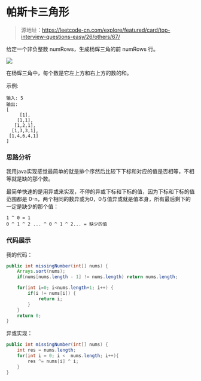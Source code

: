# 帕斯卡三角形

> 源地址：https://leetcode-cn.com/explore/featured/card/top-interview-questions-easy/26/others/67/

给定一个非负整数 numRows，生成杨辉三角的前 numRows 行。

![](https://upload.wikimedia.org/wikipedia/commons/0/0d/PascalTriangleAnimated2.gif)

在杨辉三角中，每个数是它左上方和右上方的数的和。

示例:
```
输入: 5
输出:
[
     [1],
    [1,1],
   [1,2,1],
  [1,3,3,1],
 [1,4,6,4,1]
]
```

### 思路分析
我用java实现感觉最简单的就是排个序然后比较下下标和对应的值是否相等，不相等就是缺的那个数。

最简单快速的是用异或来实现，不停的异或下标和下标的值，因为下标和下标的值范围都是 0-n，两个相同的数异或为0，0与值异或就是值本身，所有最后剩下的一定是缺少的那个值：

```
1 ^ 0 = 1
0 ^ 1 ^ 2 ... ^ 0 ^ 1 ^ 2... = 缺少的值
```

### 代码展示
我的代码：
```java
public int missingNumber(int[] nums) {
    Arrays.sort(nums);
    if(nums[nums.length - 1] != nums.length) return nums.length;

    for(int i=0; i<nums.length+1; i++) {
        if(i != nums[i]) {
            return i;
        }
    }
    return 0;
}
```

异或实现：
```java
public int missingNumber(int[] nums) {
    int res = nums.length;
    for(int i = 0; i <  nums.length; i++){
        res ^= nums[i] ^ i;
    }
}     
```

